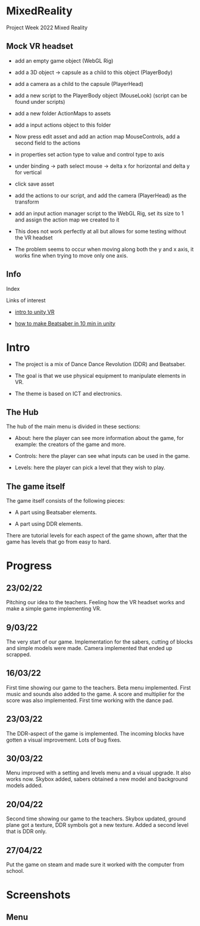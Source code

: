 # MixedReality 

Project Week 2022 Mixed Reality 

## Mock VR headset 

-  add an empty game object (WebGL Rig) 

- add a 3D object -> capsule as a child to this object (PlayerBody) 

- add a camera as a child to the capsule (PlayerHead) 

- add a new script to the PlayerBody object (MouseLook) (script can be found under scripts) 

- add a new folder ActionMaps to assets 

- add a input actions object to this folder 

- Now press edit asset and add an action map MouseControls, add a second field to the actions 

- in properties set action type to value and control type to axis 

- under binding -> path select mouse -> delta x for horizontal and delta y for vertical 

- click save asset 

- add the actions to our script, and add the camera (PlayerHead) as the transform 

- add an input action manager script to the WebGL Rig, set its size to 1 and assign the action map we created to it 

- This does not work perfectly at all but allows for some testing without the VR headset 

- The problem seems to occur when moving along both the y and x axis, it works fine when trying to move only one axis. 

## Info 

Index 

Links of interest 

- [intro to unity VR](https://www.youtube.com/watch?v=gGYtahQjmWQ&ab_channel=Valem) 

- [how to make Beatsaber in 10 min in unity](https://www.youtube.com/watch?v=gh4k0Q1Pl7E&ab_channel=Valem) 

# Intro 

-  The project is a mix of Dance Dance Revolution (DDR) and Beatsaber. 

- The goal is that we use physical equipment to manipulate elements in VR. 

- The theme is based on ICT and electronics. 

## The Hub 

The hub of the main menu is divided in these sections: 

-  About: here the player can see more information about the game, for example: the creators of the game and more. 

- Controls: here the player can see what inputs can be used in the game. 

- Levels: here the player can pick a level that they wish to play. 

## The game itself 

The game itself consists of the following pieces: 

-  A part using Beatsaber elements. 

-  A part using DDR elements. 

There are tutorial levels for each aspect of the game shown, after that the game has levels that go from easy to hard. 

# Progress 

 

## 23/02/22 

Pitching our idea to the teachers. Feeling how the VR headset works and make a simple game implementing VR. 

 

## 9/03/22 

The very start of our game. Implementation for the sabers, cutting of blocks and simple models were made. Camera implemented that ended up scrapped. 

 

## 16/03/22 

First time showing our game to the teachers. Beta menu implemented. First music and sounds also added to the game. A score and multiplier for the score was also implemented. First time working with the dance pad. 

 

## 23/03/22 

The DDR-aspect of the game is implemented. The incoming blocks have gotten a visual improvement. Lots of bug fixes. 

 

## 30/03/22 

Menu improved with a setting and levels menu and a visual upgrade. It also works now. Skybox added, sabers obtained a new model and background models added. 

 

## 20/04/22 

Second time showing our game to the teachers. Skybox updated, ground plane got a texture, DDR symbols got a new texture. Added a second level that is DDR only. 

 

## 27/04/22 

Put the game on steam and made sure it worked with the computer from school. 

 

# Screenshots 

## Menu 



